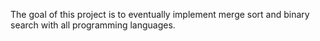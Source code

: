 The goal of this project is to eventually implement merge sort and binary search with all programming languages. 

